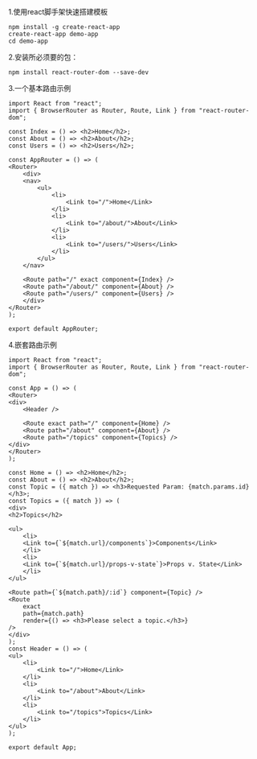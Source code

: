 1.使用react脚手架快速搭建模板

    npm install -g create-react-app
    create-react-app demo-app
    cd demo-app

2.安装所必须要的包：

    npm install react-router-dom --save-dev

3.一个基本路由示例

    import React from "react";
    import { BrowserRouter as Router, Route, Link } from "react-router-dom";

    const Index = () => <h2>Home</h2>;
    const About = () => <h2>About</h2>;
    const Users = () => <h2>Users</h2>;

    const AppRouter = () => (
    <Router>
        <div>
        <nav>
            <ul>
                <li>
                    <Link to="/">Home</Link>
                </li>
                <li>
                    <Link to="/about/">About</Link>
                </li>
                <li>
                    <Link to="/users/">Users</Link>
                </li>
            </ul>
        </nav>

        <Route path="/" exact component={Index} />
        <Route path="/about/" component={About} />
        <Route path="/users/" component={Users} />
        </div>
    </Router>
    );

    export default AppRouter;

4.嵌套路由示例

    import React from "react";
    import { BrowserRouter as Router, Route, Link } from "react-router-dom";

    const App = () => (
    <Router>
    <div>
        <Header />

        <Route exact path="/" component={Home} />
        <Route path="/about" component={About} />
        <Route path="/topics" component={Topics} />
    </div>
    </Router>
    );

    const Home = () => <h2>Home</h2>;
    const About = () => <h2>About</h2>;
    const Topic = ({ match }) => <h3>Requested Param: {match.params.id}</h3>;
    const Topics = ({ match }) => (
    <div>
    <h2>Topics</h2>

    <ul>
        <li>
        <Link to={`${match.url}/components`}>Components</Link>
        </li>
        <li>
        <Link to={`${match.url}/props-v-state`}>Props v. State</Link>
        </li>
    </ul>

    <Route path={`${match.path}/:id`} component={Topic} />
    <Route
        exact
        path={match.path}
        render={() => <h3>Please select a topic.</h3>}
    />
    </div>
    );
    const Header = () => (
    <ul>
        <li>
            <Link to="/">Home</Link>
        </li>
        <li>
            <Link to="/about">About</Link>
        </li>
        <li>
            <Link to="/topics">Topics</Link>
        </li>
    </ul>
    );

    export default App;